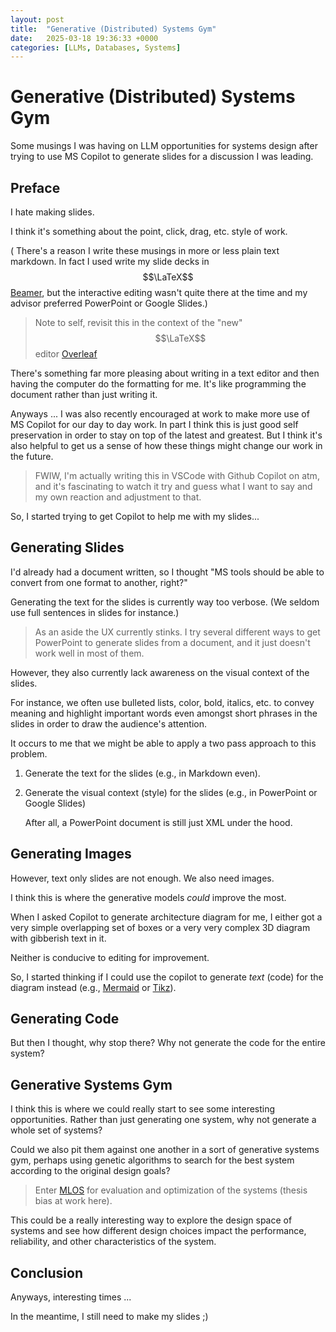 ```yaml
---
layout: post
title:  "Generative (Distributed) Systems Gym"
date:   2025-03-18 19:36:33 +0000
categories: [LLMs, Databases, Systems]
---
```


# Generative (Distributed) Systems Gym

Some musings I was having on LLM opportunities for systems design after trying to use MS Copilot to generate slides for a discussion I was leading.

## Preface

I hate making slides.

I think it's something about the point, click, drag, etc. style of work.

(
There's a reason I write these musings in more or less plain text markdown.
In fact I used write my slide decks in $$\LaTeX$$ [Beamer](https://ctan.org/pkg/beamer), but the interactive editing wasn't quite there at the time and my advisor preferred PowerPoint or Google Slides.)
> Note to self, revisit this in the context of the "new" $$\LaTeX$$ editor [Overleaf](https://www.overleaf.com/)

There's something far more pleasing about writing in a text editor and then having the computer do the formatting for me.
It's like programming the document rather than just writing it.

Anyways ... I was also recently encouraged at work to make more use of MS Copilot for our day to day work.
In part I think this is just good self preservation in order to stay on top of the latest and greatest.
But I think it's also helpful to get us a sense of how these things might change our work in the future.

> FWIW, I'm actually writing this in VSCode with Github Copilot on atm, and it's fascinating to watch it try and guess what I want to say and my own reaction and adjustment to that.

So, I started trying to get Copilot to help me with my slides...

## Generating Slides

I'd already had a document written, so I thought "MS tools should be able to convert from one format to another, right?"

Generating the text for the slides is currently way too verbose.
(We seldom use full sentences in slides for instance.)

> As an aside the UX currently stinks.  I try several different ways to get PowerPoint to generate slides from a document, and it just doesn't work well in most of them.

However, they also currently lack awareness on the visual context of the slides.

For instance, we often use bulleted lists, color, bold, italics, etc. to convey meaning and highlight important words even amongst short phrases in the slides in order to draw the audience's attention.

It occurs to me that we might be able to apply a two pass approach to this problem.

1. Generate the text for the slides (e.g., in Markdown even).
2. Generate the visual context (style) for the slides (e.g., in PowerPoint or Google Slides)

    After all, a PowerPoint document is still just XML under the hood.

## Generating Images

However, text only slides are not enough.
We also need images.

I think this is where the generative models *could* improve the most.

When I asked Copilot to generate architecture diagram for me, I either got a very simple overlapping set of boxes or a very very complex 3D diagram with gibberish text in it.

Neither is conducive to editing for improvement.

So, I started thinking if I could use the copilot to generate *text* (code) for the diagram instead (e.g., [Mermaid](https://mermaid.js.org) or [Tikz](https://tikz.dev/)).

## Generating Code

But then I thought, why stop there?
Why not generate the code for the entire system?

## Generative Systems Gym

I think this is where we could really start to see some interesting opportunities.
Rather than just generating one system, why not generate a whole set of systems?

Could we also pit them against one another in a sort of generative systems gym, perhaps using genetic algorithms to search for the best system according to the original design goals?

> Enter [MLOS](https://aka.ms/mlos) for evaluation and optimization of the systems (thesis bias at work here).

This could be a really interesting way to explore the design space of systems and see how different design choices impact the performance, reliability, and other characteristics of the system.

## Conclusion

Anyways, interesting times ...

In the meantime, I still need to make my slides ;)
